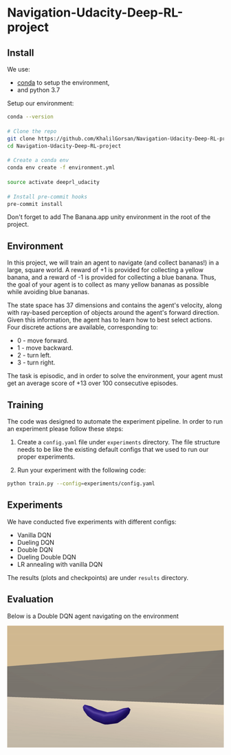 # Navigation-Udacity-Deep-RL-project
Install
--------------------------------------------------------------------------------
We use:
- [conda](https://docs.conda.io/projects/conda/en/latest/user-guide/install/index.html)
  to setup the environment,
- and python 3.7

Setup our environment:
```bash
conda --version

# Clone the repo
git clone https://github.com/KhalilGorsan/Navigation-Udacity-Deep-RL-project.git
cd Navigation-Udacity-Deep-RL-project

# Create a conda env
conda env create -f environment.yml

source activate deeprl_udacity

# Install pre-commit hooks
pre-commit install
```
Don't forget to add The Banana.app unity environment in the root of the project.

Environment
--------------------------------------------------------------------------------
In this project, we will train an agent to navigate (and collect bananas!) in a large,
square world.
A reward of +1 is provided for collecting a yellow banana, and a reward of -1 is
provided for collecting a blue banana. Thus, the goal of your agent is to collect as
many yellow bananas as possible while avoiding blue bananas.

The state space has 37 dimensions and contains the agent's velocity, along with
ray-based perception of objects around the agent's forward direction. Given this
information, the agent has to learn how to best select actions. Four discrete actions
are available, corresponding to:

- 0 - move forward.
- 1 - move backward.
- 2 - turn left.
- 3 - turn right.

The task is episodic, and in order to solve the environment, your agent must get an
average score of +13 over 100 consecutive episodes.

Training
--------------------------------------------------------------------------------
The code was designed to automate the experiment pipeline.
In order to run an experiment please follow these steps:

1. Create a `config.yaml` file under `experiments` directory. The file structure needs
to be like the existing default configs that we used to run our proper experiments.

2. Run your experiment with the following code:
```bash
python train.py --config=experiments/config.yaml
```

Experiments
--------------------------------------------------------------------------------
We have conducted five experiments with different configs:
- Vanilla DQN
- Dueling DQN
- Double DQN
- Dueling Double DQN
- LR annealing with vanilla DQN

The results (plots and checkpoints) are under `results` directory.

Evaluation
--------------------------------------------------------------------------------
Below is a Double DQN agent navigating on the environment

![](banana.gif)